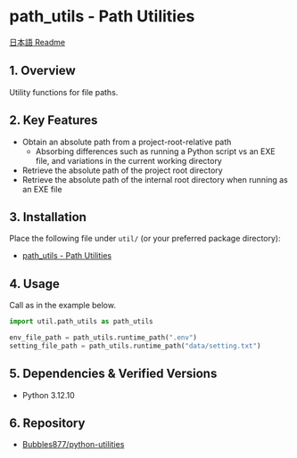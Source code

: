 ﻿# path_utils - Path Utilities

[日本語 Readme](./README.ja.md)

## 1. Overview

Utility functions for file paths.

## 2. Key Features

- Obtain an absolute path from a project-root-relative path
  - Absorbing differences such as running a Python script vs an EXE file, and variations in the current working directory
- Retrieve the absolute path of the project root directory
- Retrieve the absolute path of the internal root directory when running as an EXE file

## 3. Installation

Place the following file under `util/` (or your preferred package directory):

- [path_utils - Path Utilities](./path_utils.py)

## 4. Usage

Call as in the example below.

```python
import util.path_utils as path_utils

env_file_path = path_utils.runtime_path(".env")
setting_file_path = path_utils.runtime_path("data/setting.txt")
```

## 5. Dependencies & Verified Versions

- Python 3.12.10

## 6. Repository

- [Bubbles877/python-utilities](https://github.com/Bubbles877/python-utilities)

